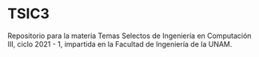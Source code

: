# TSIC3
Repositorio para la materia Temas Selectos de Ingeniería en Computación III, ciclo 2021 - 1, impartida en la Facultad de Ingeniería de la UNAM.
